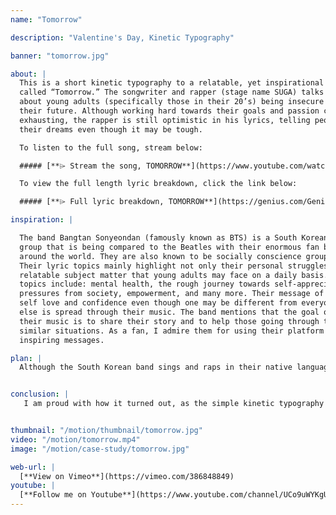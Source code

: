 ```yaml
---
name: "Tomorrow"

description: "Valentine's Day, Kinetic Typography"

banner: "tomorrow.jpg"

about: |
  This is a short kinetic typography to a relatable, yet inspirational song
  called “Tomorrow.” The songwriter and rapper (stage name SUGA) talks
  about young adults (specifically those in their 20’s) being insecure about
  their future. Although working hard towards their goals and passion can be
  exhausting, the rapper is still optimistic in his lyrics, telling people to follow
  their dreams even though it may be tough.

  To listen to the full song, stream below:

  ##### [**⌲ Stream the song, TOMORROW**](https://www.youtube.com/watch?v=k-J_LxWLXeo)

  To view the full length lyric breakdown, click the link below:

  ##### [**⌲ Full lyric breakdown, TOMORROW**](https://genius.com/Genius-english-translations-bts-tomorrow-english-translation-lyrics)

inspiration: |

  The band Bangtan Sonyeondan (famously known as BTS) is a South Korean
  group that is being compared to the Beatles with their enormous fan base
  around the world. They are also known to be socially conscience group
  Their lyric topics mainly highlight not only their personal struggles, but also
  relatable subject matter that young adults may face on a daily basis. These
  topics include: mental health, the rough journey towards self-appreciation,
  pressures from society, empowerment, and many more. Their message of
  self love and confidence even though one may be different from everyone
  else is spread through their music. The band mentions that the goal of
  their music is to share their story and to help those going through the
  similar situations. As a fan, I admire them for using their platform to spread
  inspiring messages.

plan: |
  Although the South Korean band sings and raps in their native language, their fanbase is enormous and globally spread despite the language barrier. The translated lyrics was easy to find on dedicated fansites willing to spread BTS’ message in various languages. However, trying to make the translated english lyrics sync up to the Korean audio seemed difficult at first. I wanted to challenge myself to not only do a kinetic typography to a language that is foreign to me, but also visually communicate their story.


conclusion: |
   I am proud with how it turned out, as the simple kinetic typography visually tells a relatable story of youths who are insecure of the future.


thumbnail: "/motion/thumbnail/tomorrow.jpg"
video: "/motion/tomorrow.mp4"
image: "/motion/case-study/tomorrow.jpg"

web-url: |
  [**View on Vimeo**](https://vimeo.com/386848849)
youtube: |
  [**Follow me on Youtube**](https://www.youtube.com/channel/UCo9uWYKgU5O73NS2jctAfpw)
---
```

